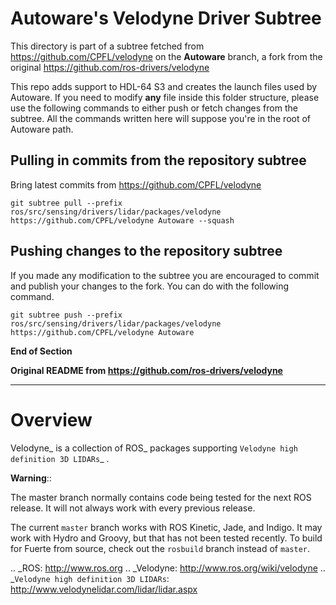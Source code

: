 Autoware's Velodyne Driver Subtree
==================================

This directory is part of a subtree fetched from https://github.com/CPFL/velodyne on the **Autoware** branch, a fork from the original https://github.com/ros-drivers/velodyne

This repo adds support to HDL-64 S3 and creates the launch files used by Autoware.
If you need to modify **any** file inside this folder structure, please use the following commands to either push or fetch changes from the subtree.
All the commands written here will suppose you're in the root of Autoware path.

## Pulling in commits from the repository subtree 

Bring latest commits from https://github.com/CPFL/velodyne

`git subtree pull --prefix ros/src/sensing/drivers/lidar/packages/velodyne https://github.com/CPFL/velodyne Autoware --squash`

## Pushing changes to the repository subtree 

If you made any modification to the subtree you are encouraged to commit and publish your changes to the fork. You can do with the following command.

`git subtree push --prefix ros/src/sensing/drivers/lidar/packages/velodyne https://github.com/CPFL/velodyne Autoware`

**End of Section**

**Original README from https://github.com/ros-drivers/velodyne**

---

Overview
========

Velodyne_ is a collection of ROS_ packages supporting `Velodyne high
definition 3D LIDARs`_ .

**Warning**::

  The master branch normally contains code being tested for the next
  ROS release.  It will not always work with every previous release.

The current ``master`` branch works with ROS Kinetic, Jade, and
Indigo.  It may work with Hydro and Groovy, but that has not been
tested recently.  To build for Fuerte from source, check out the
``rosbuild`` branch instead of ``master``.

.. _ROS: http://www.ros.org
.. _Velodyne: http://www.ros.org/wiki/velodyne
.. _`Velodyne high definition 3D LIDARs`: http://www.velodynelidar.com/lidar/lidar.aspx
